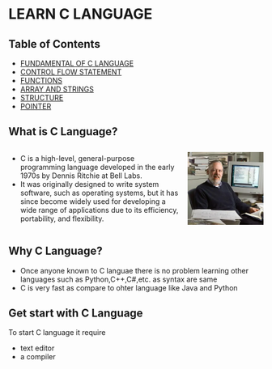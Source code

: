 # LEARN C LANGUAGE 

## Table of Contents
- [FUNDAMENTAL OF C LANGUAGE](FUNDAMENTAL_OF_C_LANGUAGE/readme.md)
- [CONTROL FLOW STATEMENT](CONTROL_FLOW_STATEMENT\readme.md)
- [FUNCTIONS](FUNCTIONS\readme.md)
- [ARRAY AND STRINGS](ARRAY_AND_STRINGS\readme.md)
- [STRUCTURE](STRUCTURE\readme.md)
- [POINTER](POINTER\readme.md)

## What is C Language?
  <div style="display: flex; align-items: center;">
<p><ul><li>C is a high-level, general-purpose programming language developed in the early 1970s by Dennis Ritchie at Bell Labs.</li>
<li>It was originally designed to write system software, such as operating systems, but it has since become widely used for developing a wide range of applications due to its efficiency, portability, and flexibility.</li></ul></p>
<img src="dennis_ritchie.webp" alt="Image Description" width="150" style="margin-left: 15px;">
</div>



## Why C Language?
- Once anyone known to C languae there is no problem learning other languages such as Python,C++,C#,etc. as syntax are same
- C is very fast as compare to ohter language like Java and Python   

## Get start with C Language
To start C language it require 
- text editor
- a compiler 





